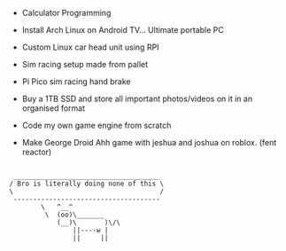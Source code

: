 - Calculator Programming

- Install Arch Linux on Android TV... Ultimate portable PC

- Custom Linux car head unit using RPI

- Sim racing setup made from pallet

- Pi Pico sim racing hand brake

- Buy a 1TB SSD and store all important photos/videos on it in an organised format

- Code my own game engine from scratch

- Make George Droid Ahh game with jeshua and joshua on roblox. (fent reactor)


````

 _____________________________________
/ Bro is literally doing none of this \
\                                     /
 -------------------------------------
        \   ^__^
         \  (oo)\_______
            (__)\       )\/\
                ||----w |
                ||     ||

````



